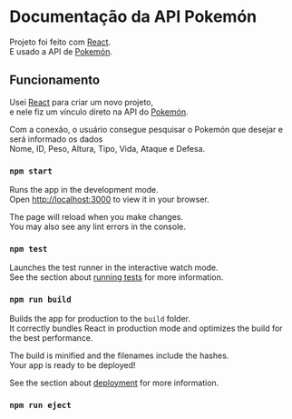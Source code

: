 # Documentação da API Pokemón

Projeto foi feito com [React](https://github.com/facebook/create-react-app).\
E usado a API de [Pokemón](https://pokeapi.co).

## Funcionamento

Usei [React](https://github.com/facebook/create-react-app) para criar um novo projeto,\
e nele fiz um vínculo direto na API do [Pokemón](https://pokeapi.co).

Com a conexão, o usuário consegue pesquisar o Pokemón que desejar e será informado os dados\
Nome, ID, Peso, Altura, Tipo, Vida, Ataque e Defesa.


### `npm start`

Runs the app in the development mode.\
Open [http://localhost:3000](http://localhost:3000) to view it in your browser.

The page will reload when you make changes.\
You may also see any lint errors in the console.

### `npm test`

Launches the test runner in the interactive watch mode.\
See the section about [running tests](https://facebook.github.io/create-react-app/docs/running-tests) for more information.

### `npm run build`

Builds the app for production to the `build` folder.\
It correctly bundles React in production mode and optimizes the build for the best performance.

The build is minified and the filenames include the hashes.\
Your app is ready to be deployed!

See the section about [deployment](https://facebook.github.io/create-react-app/docs/deployment) for more information.

### `npm run eject`

